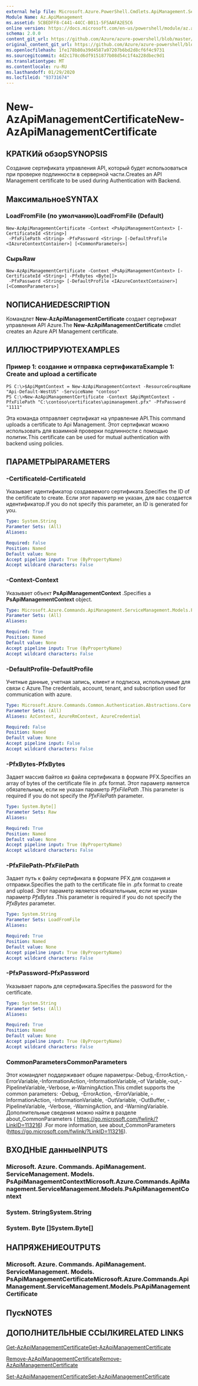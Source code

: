 ```yaml
---
external help file: Microsoft.Azure.PowerShell.Cmdlets.ApiManagement.ServiceManagement.dll-Help.xml
Module Name: Az.ApiManagement
ms.assetid: 5CBEDFF8-C441-44CC-B011-5F5AAFA2E5C6
online version: https://docs.microsoft.com/en-us/powershell/module/az.apimanagement/new-azapimanagementcertificate
schema: 2.0.0
content_git_url: https://github.com/Azure/azure-powershell/blob/master/src/ApiManagement/ApiManagement/help/New-AzApiManagementCertificate.md
original_content_git_url: https://github.com/Azure/azure-powershell/blob/master/src/ApiManagement/ApiManagement/help/New-AzApiManagementCertificate.md
ms.openlocfilehash: 1fe178b80a39d4587a97207b6bd2d8cf6f4c9731
ms.sourcegitcommit: 4d2c178cd6df9151877b08d54c1f4a228dbec9d1
ms.translationtype: MT
ms.contentlocale: ru-RU
ms.lasthandoff: 01/29/2020
ms.locfileid: "93731674"
---
```

# <span data-ttu-id="b52b3-101">New-AzApiManagementCertificate</span><span class="sxs-lookup"><span data-stu-id="b52b3-101">New-AzApiManagementCertificate</span></span>

## <span data-ttu-id="b52b3-102">КРАТКИй обзор</span><span class="sxs-lookup"><span data-stu-id="b52b3-102">SYNOPSIS</span></span>
<span data-ttu-id="b52b3-103">Создание сертификата управления API, который будет использоваться при проверке подлинности в серверной части.</span><span class="sxs-lookup"><span data-stu-id="b52b3-103">Creates an API Management certificate to be used during Authentication with Backend.</span></span>

## <span data-ttu-id="b52b3-104">Максимальное</span><span class="sxs-lookup"><span data-stu-id="b52b3-104">SYNTAX</span></span>

### <span data-ttu-id="b52b3-105">LoadFromFile (по умолчанию)</span><span class="sxs-lookup"><span data-stu-id="b52b3-105">LoadFromFile (Default)</span></span>
```
New-AzApiManagementCertificate -Context <PsApiManagementContext> [-CertificateId <String>]
 -PfxFilePath <String> -PfxPassword <String> [-DefaultProfile <IAzureContextContainer>] [<CommonParameters>]
```

### <span data-ttu-id="b52b3-106">Сырь</span><span class="sxs-lookup"><span data-stu-id="b52b3-106">Raw</span></span>
```
New-AzApiManagementCertificate -Context <PsApiManagementContext> [-CertificateId <String>] -PfxBytes <Byte[]>
 -PfxPassword <String> [-DefaultProfile <IAzureContextContainer>] [<CommonParameters>]
```

## <span data-ttu-id="b52b3-107">NОПИСАНИЕ</span><span class="sxs-lookup"><span data-stu-id="b52b3-107">DESCRIPTION</span></span>
<span data-ttu-id="b52b3-108">Командлет **New-AzApiManagementCertificate** создает сертификат управления API Azure.</span><span class="sxs-lookup"><span data-stu-id="b52b3-108">The **New-AzApiManagementCertificate** cmdlet creates an Azure API Management certificate.</span></span>

## <span data-ttu-id="b52b3-109">ИЛЛЮСТРИРУЮТ</span><span class="sxs-lookup"><span data-stu-id="b52b3-109">EXAMPLES</span></span>

### <span data-ttu-id="b52b3-110">Пример 1: создание и отправка сертификата</span><span class="sxs-lookup"><span data-stu-id="b52b3-110">Example 1: Create and upload a certificate</span></span>
```
PS C:\>$ApiMgmtContext = New-AzApiManagementContext -ResourceGroupName "Api-Default-WestUS" -ServiceName "contoso"
PS C:\>New-AzApiManagementCertificate -Context $ApiMgmtContext -PfxFilePath "C:\contoso\certificates\apimanagement.pfx" -PfxPassword "1111"
```

<span data-ttu-id="b52b3-111">Эта команда отправляет сертификат на управление API.</span><span class="sxs-lookup"><span data-stu-id="b52b3-111">This command uploads a certificate to Api Management.</span></span> <span data-ttu-id="b52b3-112">Этот сертификат можно использовать для взаимной проверки подлинности с помощью политик.</span><span class="sxs-lookup"><span data-stu-id="b52b3-112">This certificate can be used for mutual authentication with backend using policies.</span></span>

## <span data-ttu-id="b52b3-113">ПАРАМЕТРЫ</span><span class="sxs-lookup"><span data-stu-id="b52b3-113">PARAMETERS</span></span>

### <span data-ttu-id="b52b3-114">-CertificateId</span><span class="sxs-lookup"><span data-stu-id="b52b3-114">-CertificateId</span></span>
<span data-ttu-id="b52b3-115">Указывает идентификатор создаваемого сертификата.</span><span class="sxs-lookup"><span data-stu-id="b52b3-115">Specifies the ID of the certificate to create.</span></span>
<span data-ttu-id="b52b3-116">Если этот параметр не указан, для вас создается идентификатор.</span><span class="sxs-lookup"><span data-stu-id="b52b3-116">If you do not specify this parameter, an ID is generated for you.</span></span>

```yaml
Type: System.String
Parameter Sets: (All)
Aliases:

Required: False
Position: Named
Default value: None
Accept pipeline input: True (ByPropertyName)
Accept wildcard characters: False
```

### <span data-ttu-id="b52b3-117">-Context</span><span class="sxs-lookup"><span data-stu-id="b52b3-117">-Context</span></span>
<span data-ttu-id="b52b3-118">Указывает объект **PsApiManagementContext** .</span><span class="sxs-lookup"><span data-stu-id="b52b3-118">Specifies a **PsApiManagementContext** object.</span></span>

```yaml
Type: Microsoft.Azure.Commands.ApiManagement.ServiceManagement.Models.PsApiManagementContext
Parameter Sets: (All)
Aliases:

Required: True
Position: Named
Default value: None
Accept pipeline input: True (ByPropertyName)
Accept wildcard characters: False
```

### <span data-ttu-id="b52b3-119">-DefaultProfile</span><span class="sxs-lookup"><span data-stu-id="b52b3-119">-DefaultProfile</span></span>
<span data-ttu-id="b52b3-120">Учетные данные, учетная запись, клиент и подписка, используемые для связи с Azure.</span><span class="sxs-lookup"><span data-stu-id="b52b3-120">The credentials, account, tenant, and subscription used for communication with azure.</span></span>

```yaml
Type: Microsoft.Azure.Commands.Common.Authentication.Abstractions.Core.IAzureContextContainer
Parameter Sets: (All)
Aliases: AzContext, AzureRmContext, AzureCredential

Required: False
Position: Named
Default value: None
Accept pipeline input: False
Accept wildcard characters: False
```

### <span data-ttu-id="b52b3-121">-PfxBytes</span><span class="sxs-lookup"><span data-stu-id="b52b3-121">-PfxBytes</span></span>
<span data-ttu-id="b52b3-122">Задает массив байтов из файла сертификата в формате PFX.</span><span class="sxs-lookup"><span data-stu-id="b52b3-122">Specifies an array of bytes of the certificate file in .pfx format.</span></span>
<span data-ttu-id="b52b3-123">Этот параметр является обязательным, если не указан параметр *PfxFilePath* .</span><span class="sxs-lookup"><span data-stu-id="b52b3-123">This parameter is required if you do not specify the *PfxFilePath* parameter.</span></span>

```yaml
Type: System.Byte[]
Parameter Sets: Raw
Aliases:

Required: True
Position: Named
Default value: None
Accept pipeline input: True (ByPropertyName)
Accept wildcard characters: False
```

### <span data-ttu-id="b52b3-124">-PfxFilePath</span><span class="sxs-lookup"><span data-stu-id="b52b3-124">-PfxFilePath</span></span>
<span data-ttu-id="b52b3-125">Задает путь к файлу сертификата в формате PFX для создания и отправки.</span><span class="sxs-lookup"><span data-stu-id="b52b3-125">Specifies the path to the certificate file in .pfx format to create and upload.</span></span>
<span data-ttu-id="b52b3-126">Этот параметр является обязательным, если не указан параметр *PfxBytes* .</span><span class="sxs-lookup"><span data-stu-id="b52b3-126">This parameter is required if you do not specify the *PfxBytes* parameter.</span></span>

```yaml
Type: System.String
Parameter Sets: LoadFromFile
Aliases:

Required: True
Position: Named
Default value: None
Accept pipeline input: True (ByPropertyName)
Accept wildcard characters: False
```

### <span data-ttu-id="b52b3-127">-PfxPassword</span><span class="sxs-lookup"><span data-stu-id="b52b3-127">-PfxPassword</span></span>
<span data-ttu-id="b52b3-128">Указывает пароль для сертификата.</span><span class="sxs-lookup"><span data-stu-id="b52b3-128">Specifies the password for the certificate.</span></span>

```yaml
Type: System.String
Parameter Sets: (All)
Aliases:

Required: True
Position: Named
Default value: None
Accept pipeline input: True (ByPropertyName)
Accept wildcard characters: False
```

### <span data-ttu-id="b52b3-129">CommonParameters</span><span class="sxs-lookup"><span data-stu-id="b52b3-129">CommonParameters</span></span>
<span data-ttu-id="b52b3-130">Этот командлет поддерживает общие параметры:-Debug,-ErrorAction,-ErrorVariable,-InformationAction,-InformationVariable,-of Variable,-out,-PipelineVariable,-Verbose, и-WarningAction.</span><span class="sxs-lookup"><span data-stu-id="b52b3-130">This cmdlet supports the common parameters: -Debug, -ErrorAction, -ErrorVariable, -InformationAction, -InformationVariable, -OutVariable, -OutBuffer, -PipelineVariable, -Verbose, -WarningAction, and -WarningVariable.</span></span> <span data-ttu-id="b52b3-131">Дополнительные сведения можно найти в разделе about_CommonParameters ( https://go.microsoft.com/fwlink/?LinkID=113216) .</span><span class="sxs-lookup"><span data-stu-id="b52b3-131">For more information, see about_CommonParameters (https://go.microsoft.com/fwlink/?LinkID=113216).</span></span>

## <span data-ttu-id="b52b3-132">ВХОДНЫЕ данные</span><span class="sxs-lookup"><span data-stu-id="b52b3-132">INPUTS</span></span>

### <span data-ttu-id="b52b3-133">Microsoft. Azure. Commands. ApiManagement. ServiceManagement. Models. PsApiManagementContext</span><span class="sxs-lookup"><span data-stu-id="b52b3-133">Microsoft.Azure.Commands.ApiManagement.ServiceManagement.Models.PsApiManagementContext</span></span>

### <span data-ttu-id="b52b3-134">System. String</span><span class="sxs-lookup"><span data-stu-id="b52b3-134">System.String</span></span>

### <span data-ttu-id="b52b3-135">System. Byte []</span><span class="sxs-lookup"><span data-stu-id="b52b3-135">System.Byte[]</span></span>

## <span data-ttu-id="b52b3-136">НАПРЯЖЕНИЕ</span><span class="sxs-lookup"><span data-stu-id="b52b3-136">OUTPUTS</span></span>

### <span data-ttu-id="b52b3-137">Microsoft. Azure. Commands. ApiManagement. ServiceManagement. Models. PsApiManagementCertificate</span><span class="sxs-lookup"><span data-stu-id="b52b3-137">Microsoft.Azure.Commands.ApiManagement.ServiceManagement.Models.PsApiManagementCertificate</span></span>

## <span data-ttu-id="b52b3-138">Пуск</span><span class="sxs-lookup"><span data-stu-id="b52b3-138">NOTES</span></span>

## <span data-ttu-id="b52b3-139">ДОПОЛНИТЕЛЬНЫЕ ССЫЛКИ</span><span class="sxs-lookup"><span data-stu-id="b52b3-139">RELATED LINKS</span></span>

[<span data-ttu-id="b52b3-140">Get-AzApiManagementCertificate</span><span class="sxs-lookup"><span data-stu-id="b52b3-140">Get-AzApiManagementCertificate</span></span>](./Get-AzApiManagementCertificate.md)

[<span data-ttu-id="b52b3-141">Remove-AzApiManagementCertificate</span><span class="sxs-lookup"><span data-stu-id="b52b3-141">Remove-AzApiManagementCertificate</span></span>](./Remove-AzApiManagementCertificate.md)

[<span data-ttu-id="b52b3-142">Set-AzApiManagementCertificate</span><span class="sxs-lookup"><span data-stu-id="b52b3-142">Set-AzApiManagementCertificate</span></span>](./Set-AzApiManagementCertificate.md)


